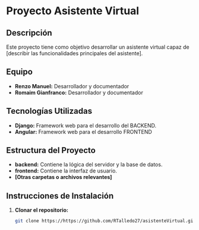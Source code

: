 # Proyecto Asistente Virtual

## Descripción
Este proyecto tiene como objetivo desarrollar un asistente virtual capaz de [describir las funcionalidades principales del asistente]. 

## Equipo
* **Renzo Manuel:** Desarrollador y documentador
* **Romaim Gianfranco:** Desarrollador y documentador

## Tecnologías Utilizadas
* **Django:** Framework web para el desarrollo del BACKEND.
* **Angular:** Framework web para el desarrollo FRONTEND

## Estructura del Proyecto
* **backend:** Contiene la lógica del servidor y la base de datos.
* **frontend:** Contiene la interfaz de usuario.
* **[Otras carpetas o archivos relevantes]**

## Instrucciones de Instalación
1. **Clonar el repositorio:**
   ```bash
   git clone https://https://github.com/RTalledo27/asistenteVirtual.git